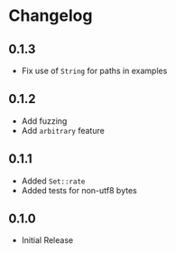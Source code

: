 # Changelog

## 0.1.3

* Fix use of `String` for paths in examples

## 0.1.2

* Add fuzzing
* Add `arbitrary` feature

## 0.1.1

* Added `Set::rate`
* Added tests for non-utf8 bytes

## 0.1.0

* Initial Release
